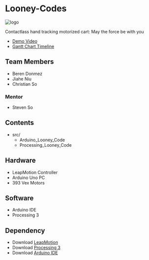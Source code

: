 # Looney-Codes
![logo](https://user-images.githubusercontent.com/113651019/207221817-925f1e45-c599-48c3-ae72-87bf9a1b2afc.jpeg)

Contactlass hand tracking motorized cart: May the force be with you
- [Demo Video](https://drive.google.com/file/d/1KN_9ofICUXL42smD-FLyvRaEv8-JSHKU/view)
- [Gantt Chart Timeline](https://docs.google.com/spreadsheets/d/1zjltLZRq7k2SDtg1kTdfaO2rv2rXiqlv2vjbMqw8aOY/edit?usp=sharing)

## Team Members
- Beren Donmez
- Jiahe Niu
- Christian So

### Mentor
- Steven So

## Contents
- src/
  - Arduino_Looney_Code
  - Processing_Looney_Code

## Hardware
- LeapMotion Controller
- Arduino Uno PC
- 393 Vex Motors

## Software 
- Arduino IDE
- Processing 3

## Dependency
- Download [LeapMotion](https://developer.leapmotion.com/releases/leap-motion-orion-410-99fe5-crpgl)
- Download [Processing 3](https://processing.org/download)
- Download [Arduino IDE](https://www.arduino.cc/en/software)
